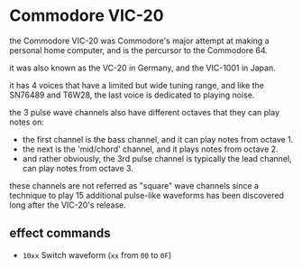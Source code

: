 # Commodore VIC-20

the Commodore VIC-20 was Commodore's major attempt at making a personal home computer, and is the percursor to the Commodore 64.

it was also known as the VC-20 in Germany, and the VIC-1001 in Japan.

it has 4 voices that have a limited but wide tuning range, and like the SN76489 and T6W28, the last voice is dedicated to playing noise.

the 3 pulse wave channels also have different octaves that they can play notes on:
- the first channel is the bass channel, and it can play notes from octave 1.
- the next is the 'mid/chord' channel, and it plays notes from octave 2.
- and rather obviously, the 3rd pulse channel is typically the lead channel, can play notes from octave 3.

these channels are not referred as "square" wave channels since a technique to play 15 additional pulse-like waveforms has been discovered long after the VIC-20's release.

## effect commands

 - `10xx` Switch waveform (`xx` from `00` to `0F`)
